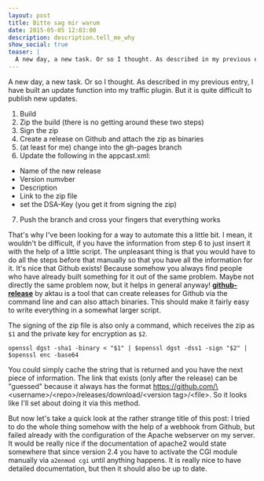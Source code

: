 ```yaml
---
layout: post
title: Bitte sag mir warum
date: 2015-05-05 12:03:00
description: description.tell_me_why
show_social: true
teaser: |
  A new day, a new task. Or so I thought. As described in my previous entry, I have built an update function into my traffic plugin. But it is quite difficult...
---
```

A new day, a new task. Or so I thought. As described in my previous entry, I have built an update function into my traffic plugin. But it is quite difficult to publish new updates.

1. Build
2. Zip the build (there is no getting around these two steps)
3. Sign the zip
4. Create a release on Github and attach the zip as binaries
5. (at least for me) change into the gh-pages branch
6. Update the following in the appcast.xml:
  - Name of the new release
  - Version numvber
  - Description
  - Link to the zip file
  - set the DSA-Key (you get it from signing the zip)
7. Push the branch and cross your fingers that everything works

That's why I've been looking for a way to automate this a little bit. I mean, it wouldn't be difficult, if you have the information from step 6 to just insert it with the help of a little script. The unpleasant thing is that you would have to do all the steps before that manually so that you have all the information for it.
It's nice that Github exists! Because somehow you always find people who have already built something for it out of the same problem.
Maybe not directly the same problem now, but it helps in general anyway!
[__github-release__](https://github.com/aktau/github-release) by aktau is a tool that can create releases for Github via the command line and can also attach binaries. This should make it fairly easy to write everything in a somewhat larger script.

The signing of the zip file is also only a command, which receives the zip as `$1` and the private key for encryption as `$2`.
```
openssl dgst -sha1 -binary < "$1" | $openssl dgst -dss1 -sign "$2" | $openssl enc -base64
```
You could simply cache the string that is returned and you have the next piece of information. The link that exists (only after the release) can be "guessed" because it always has the format https://github.com/\<username\>/\<repo\>/releases/download/\<version tag\>/\<file\>.
So it looks like I'll set about doing it via this method.

But now let's take a quick look at the rather strange title of this post:
I tried to do the whole thing somehow with the help of a webhook from Github, but failed already with the configuration of the Apache webserver on my server. It would be really nice if the documentation of apache2 would state somewhere that since version 2.4 you have to activate the CGI module manually via `a2enmod cgi` until anything happens.
It is really nice to have detailed documentation, but then it should also be up to date.
